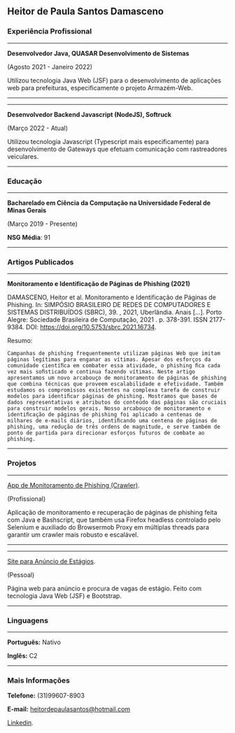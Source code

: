 ## Heitor de Paula Santos Damasceno

### Experiência Profissional
_______________________________________
**Desenvolvedor Java, QUASAR Desenvolvimento de Sistemas**

(Agosto 2021 - Janeiro 2022)

Utilizou tecnologia Java Web (JSF) para o desenvolvimento de aplicações web para prefeituras,
especificamente o projeto Armazém-Web.

_______________________________________

_______________________________________
**Desenvolvedor Backend Javascript (NodeJS), Softruck**

(Março 2022 - Atual)

Utilizou tecnologia Javascript (Typescript mais especificamente) para desenvolvimento de Gateways que efetuam comunicação com rastreadores veiculares.

_______________________________________

### Educação
_______________________________________
**Bacharelado em Ciência da Computação na Universidade Federal de Minas Gerais** 

(Março 2019 - Presente)

**NSG Média**: 91

_______________________________________
### Artigos Publicados
_______________________________________
**Monitoramento e Identificação de Páginas de Phishing (2021)**

DAMASCENO, Heitor et al. Monitoramento e Identificação de Páginas de Phishing. In: SIMPÓSIO BRASILEIRO DE REDES DE COMPUTADORES E SISTEMAS DISTRIBUÍDOS (SBRC), 39. , 2021, Uberlândia. Anais [...]. Porto Alegre: Sociedade Brasileira de Computação, 2021 . p. 378-391. ISSN 2177-9384. DOI: https://doi.org/10.5753/sbrc.2021.16734. 

Resumo:
```
Campanhas de phishing frequentemente utilizam páginas Web que imitam páginas legítimas para enganar as vítimas. Apesar dos esforços da comunidade cientíﬁca em combater essa atividade, o phishing ﬁca cada vez mais soﬁsticado e continua fazendo vítimas. Neste artigo apresentamos um novo arcabouço de monitoramento de páginas de phishing que combina técnicas que proveem escalabilidade e efetividade. Também estudamos os compromissos existentes na complexa tarefa de construir modelos para identiﬁcar páginas de phishing. Mostramos que bases de dados representativas e atributos do conteúdo das páginas são cruciais para construir modelos gerais. Nosso arcabouço de monitoramento e identiﬁcação de páginas de phishing foi aplicado a centenas de milhares de e-mails diários, identiﬁcando uma centena de páginas de phishing, uma redução de três ordens de magnitude, e serve também de ponto de partida para direcionar esforços futuros de combate ao phishing.
```
_______________________________________

### Projetos
_______________________________________
[App de Monitoramento de Phishing (Crawler)](https://github.com/HEITORPS123/app-monitoramento-web-phish).

(Profissional)

Aplicação de monitoramento e recuperação de páginas de phishing feita com Java e Bashscript, que também usa Firefox headless controlado pelo Selenium e auxiliado do Browsermob Proxy em múltiplas threads para garantir um crawler mais robusto e escalável.

_______________________________________

_______________________________________
[Site para Anúncio de Estágios](https://github.com/HEITORPS123/Engenharia_de_Software_TP1).

(Pessoal)

Página web para anúncio e procura de vagas de estágio. Feito com tecnologia Java Web (JSF) e Bootstrap.

_______________________________________

### Linguagens
_______________________________________

**Português:** Nativo

**Inglês:** C2

_______________________________________

### Mais Informações

**Telefone:** (31)99607-8903

**E-mail:** heitordepaulasantos@hotmail.com

[Linkedin](https://www.linkedin.com/in/heitor-de-paula-santos-damasceno-ab4096212/).
